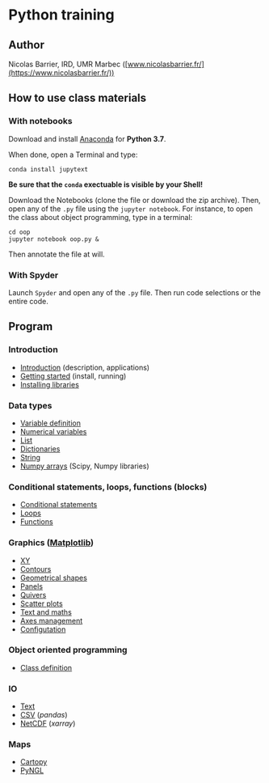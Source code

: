 # Python training

## Author

Nicolas Barrier, IRD, UMR Marbec ([www.nicolasbarrier.fr/](https://www.nicolasbarrier.fr/))

## How to use class materials

### With notebooks

Download and install [Anaconda](https://www.anaconda.com/products/individual) for **Python 3.7**.

When done, open a Terminal and type: 

```
conda install jupytext
```

**Be sure that the `conda` exectuable is visible by your Shell!**

Download the Notebooks (clone the file or download the zip archive). Then, open
any of the `.py` file using the `jupyter notebook`. For instance, to open the class about object programming, type in a terminal:

```
cd oop
jupyter notebook oop.py &
```

Then annotate the file at will.

### With Spyder

Launch `Spyder` and open any of the `.py` file. Then run code selections or the entire code.

## Program

### Introduction
- [Introduction](introduction/intro.py) (description, applications)
- [Getting started](introduction/start.py) (install, running)
- [Installing libraries](introduction/libinstall.py)

### Data types
- [Variable definition](data_types/vars.py)
- [Numerical variables](data_types/numerics.py)
- [List](data_types/list.py)
- [Dictionaries](data_types/dict.py)
- [String](data_types/string.py)
- [Numpy arrays](data_types/nmp.py) (Scipy, Numpy libraries)

### Conditional statements, loops, functions (blocks)
- [Conditional statements](blocks/ifsta.py)
- [Loops](blocks/loops.py)
- [Functions](blocks/functions.py)

### Graphics ([Matplotlib](https://matplotlib.org/))

- [XY](plots/xy.py)
- [Contours](plots/contours.py)
- [Geometrical shapes](plots/geometrical_shapes.py)
- [Panels](plots/panels.py)
- [Quivers](plots/quivers.py)
- [Scatter plots](plots/scatters.py)
- [Text and maths](plots/text.py)
- [Axes management](plots/axes.py)
- [Configutation](plots/pyplot_settings.py)

### Object oriented programming
- [Class definition](oop/oop.py)

### IO
- [Text](io/text.py)
- [CSV](io/pand.py) (*pandas*)
- [NetCDF](io/xar.py) (*xarray*)

### Maps
- [Cartopy](maps/cartopy.py)
- [PyNGL](maps/pyngl.py)
